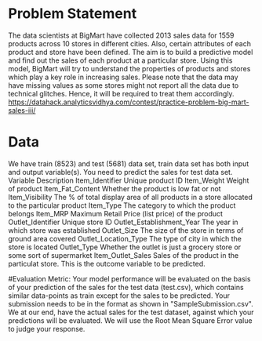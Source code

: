 # Problem Statement
The data scientists at BigMart have collected 2013 sales data for 1559 products across 10 stores in different cities. Also, certain attributes of each product and store have been defined. The aim is to build a predictive model and find out the sales of each product at a particular store.
Using this model, BigMart will try to understand the properties of products and stores which play a key role in increasing sales.
Please note that the data may have missing values as some stores might not report all the data due to technical glitches. Hence, it will be required to treat them accordingly.
https://datahack.analyticsvidhya.com/contest/practice-problem-big-mart-sales-iii/

# Data

We have train (8523) and test (5681) data set, train data set has both input and output variable(s). You need to predict the sales for test data set.
Variable                       Description
Item_Identifier                Unique product ID
Item_Weight                    Weight of product
Item_Fat_Content               Whether the product is low fat or not
Item_Visibility                The % of total display area of all products in a store allocated to the particular                                    product
Item_Type                      The category to which the product belongs
Item_MRP                       Maximum Retail Price (list price) of the product
Outlet_Identifier              Unique store ID
Outlet_Establishment_Year      The year in which store was established
Outlet_Size                    The size of the store in terms of ground area covered
Outlet_Location_Type           The type of city in which the store is located
Outlet_Type                    Whether the outlet is just a grocery store or some sort of supermarket
Item_Outlet_Sales              Sales of the product in the particulat store. This is the outcome variable to be                                      predicted.

#Evaluation Metric:
Your model performance will be evaluated on the basis of your prediction of the sales for the test data (test.csv), which contains similar data-points as train except for the sales to be predicted. Your submission needs to be in the format as shown in "SampleSubmission.csv". We at our end, have the actual sales for the test dataset, against which your predictions will be evaluated. We will use the Root Mean Square Error value to judge your response.
